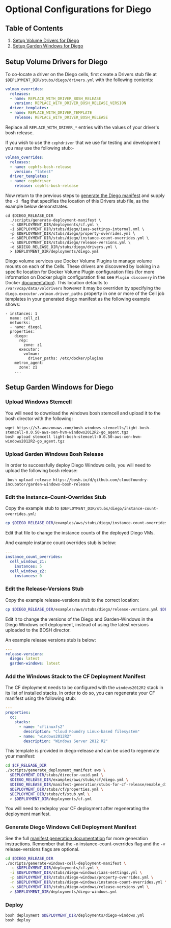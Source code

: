 # Optional Configurations for Diego

## Table of Contents

1. [Setup Volume Drivers for Diego](#setup-volume-drivers-for-diego)
1. [Setup Garden Windows for Diego](#setup-garden-windows-for-diego)


## Setup Volume Drivers for Diego

To co-locate a driver on the Diego cells, first create a Drivers stub file at `$DEPLOYMENT_DIR/stubs/diego/drivers.yml` with the following contents:

```yaml
volman_overrides:
  releases:
  - name: REPLACE_WITH_DRIVER_BOSH_RELEASE
    version: REPLACE_WITH_DRIVER_BOSH_RELEASE_VERSION
  driver_templates:
  - name: REPLACE_WITH_DRIVER_TEMPLATE
    release: REPLACE_WITH_DRIVER_BOSH_RELEASE
```

Replace all `REPLACE_WITH_DRIVER_*` entries with the values of your driver's bosh release.

If you wish to use the `cephdriver` that we use for testing and development you may use the following stub:-

```yaml
volman_overrides:
  releases:
  - name: cephfs-bosh-release
    version: "latest"
  driver_templates:
  - name: cephdriver
    release: cephfs-bosh-release
```

Now return to the previous steps to [generate the Diego manifest](README.md#generate-the-diego-manifest) and supply the `-d ` flag that specifies the location of this Drivers stub file, as the example below demonstrates.

```
cd $DIEGO_RELEASE_DIR
  ./scripts/generate-deployment-manifest \
  -c $DEPLOYMENT_DIR/deployments/cf.yml \
  -i $DEPLOYMENT_DIR/stubs/diego/iaas-settings-internal.yml \
  -p $DEPLOYMENT_DIR/stubs/diego/property-overrides.yml \
  -n $DEPLOYMENT_DIR/stubs/diego/instance-count-overrides.yml \
  -v $DEPLOYMENT_DIR/stubs/diego/release-versions.yml \
  -d $DIEGO_RELEASE_DIR/stubs/diego/drivers.yml \
  > $DEPLOYMENT_DIR/deployments/diego.yml
```

Diego volume services use Docker Volume Plugins to manage volume mounts on each of the Cells.  These drivers are discovered by looking in a specific location for Docker Volume Plugin configuration files (for more information on Docker plugin configuration files see `Plugin discovery` in the Docker [documentation](https://docs.docker.com/engine/extend/plugin_api/)).  This location defaults to `/var/vcap/data/voldrivers` however it may be overriden by specifying the `diego.executor.volman.driver_paths` property in one or more of the Cell job templates in your generated diego manifest as the following example shows:

```
- instances: 1
  name: cell_z1
  networks:
  - name: diego1
  properties:
    diego:
      rep:
        zone: z1
      executor:
        volman:
          driver_paths: /etc/docker/plugins
    metron_agent:
      zone: z1
    ...
```

## Setup Garden Windows for Diego

### Upload Windows Stemcell

You will need to download the windows bosh stemcell and upload it to the bosh director with the following:

```
wget https://s3.amazonaws.com/bosh-windows-stemcells/light-bosh-stemcell-0.0.50-aws-xen-hvm-windows2012R2-go_agent.tgz
bosh upload stemcell light-bosh-stemcell-0.0.50-aws-xen-hvm-windows2012R2-go_agent.tgz
```

### Upload Garden Windows Bosh Release

In order to successfully deploy Diego Windows cells, you will need to upload the following bosh release:

```
 bosh upload release https://bosh.io/d/github.com/cloudfoundry-incubator/garden-windows-bosh-release
```

### Edit the Instance-Count-Overrides Stub

Copy the example stub to `$DEPLOYMENT_DIR/stubs/diego/instance-count-overrides.yml`:

```bash
cp $DIEGO_RELEASE_DIR/examples/aws/stubs/diego/instance-count-overrides-example.yml $DEPLOYMENT_DIR/stubs/diego-windows/instance-count-overrides.yml
```

Edit that file to change the instance counts of the deployed Diego VMs.

And example instance count overrides stub is below:

```yaml
---
instance_count_overrides:
  cell_windows_z1:
    instances: 5
  cell_windows_z2:
    instances: 0
```

### Edit the Release-Versions Stub

Copy the example release-versions stub to the correct location:

```bash
cp $DIEGO_RELEASE_DIR/examples/aws/stubs/diego/release-versions.yml $DEPLOYMENT_DIR/stubs/diego-windows/release-versions.yml
```

Edit it to change the versions of the Diego and Garden-Windows in
the Diego Windows cell deployment, instead of using the latest versions uploaded to the BOSH
director.

An example release versions stub is below:

```yaml
---
release-versions:
  diego: latest
  garden-windows: latest
```

### Add the Windows Stack to the CF Deployment Manifest

The CF deployment needs to be configured with the `windows2012R2` stack in its list of
installed stacks. In order to do so, you can regenerate your CF manifest using the
following stub:

```yaml
---
properties:
  cc:
    stacks:
      - name: "cflinuxfs2"
        description: "Cloud Foundry Linux-based filesystem"
      - name: "windows2012R2"
        description: "Windows Server 2012 R2"
```

This template is provided in diego-release and can be used to regenerate your manifest:

```bash
cd $CF_RELEASE_DIR
./scripts/generate_deployment_manifest aws \
  $DEPLOYMENT_DIR/stubs/director-uuid.yml \
  $DIEGO_RELEASE_DIR/examples/aws/stubs/cf/diego.yml \
  $DIEGO_RELEASE_DIR/manifest-generation/stubs-for-cf-release/enable_diego_windows_in_cc.yml \
  $DEPLOYMENT_DIR/stubs/cf/properties.yml \
  $DEPLOYMENT_DIR/stubs/cf/stub.yml \
  > $DEPLOYMENT_DIR/deployments/cf.yml
```

You will need to redeploy your CF deployment after regenerating the deployment manifest.

### Generate Diego Windows Cell Deployment Manifest

See the full [manifest generation documentation](https://github.com/cloudfoundry/diego-release/docs/manifest-generation.md) for more generation instructions.
Remember that the `-n` instance-count-overrides flag and the `-v` release-versions flags are optional.

```bash
cd $DIEGO_RELEASE_DIR
./scripts/generate-windows-cell-deployment-manifest \
  -c $DEPLOYMENT_DIR/deployments/cf.yml \
  -i $DEPLOYMENT_DIR/stubs/diego-windows/iaas-settings.yml \
  -p $DEPLOYMENT_DIR/stubs/diego-windows/property-overrides.yml \
  -n $DEPLOYMENT_DIR/stubs/diego-windows/instance-count-overrides.yml \
  -v $DEPLOYMENT_DIR/stubs/diego-windows/release-versions.yml \
  > $DEPLOYMENT_DIR/deployments/diego-windows.yml
```

### Deploy

```bash
bosh deployment $DEPLOYMENT_DIR/deployments/diego-windows.yml
bosh deploy
```
